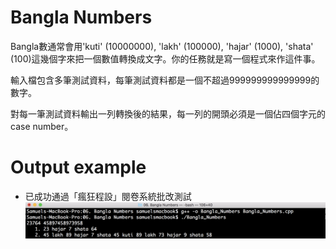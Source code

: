 # Bangla Numbers 

Bangla數通常會用'kuti' (10000000), 'lakh' (100000), 'hajar' (1000), 'shata' (100)這幾個字來把一個數值轉換成文字。你的任務就是寫一個程式來作這件事。 

輸入檔包含多筆測試資料，每筆測試資料都是一個不超過999999999999999的數字。 

對每一筆測試資料輸出一列轉換後的結果，每一列的開頭必須是一個佔四個字元的case number。

# Output example
* 已成功通過「瘋狂程設」閱卷系統批改測試
![image](https://github.com/Samuelchi861008/CPE-BanglaNumbers_10101/blob/master/結果.png)
